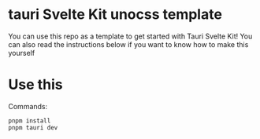 # tauri Svelte Kit unocss template

You can use this repo as a template to get started with Tauri Svelte Kit! You can also read the instructions below if you want to know how to make this yourself

# Use this

Commands:

```
pnpm install
pnpm tauri dev
```